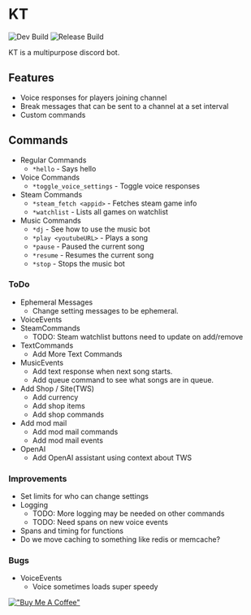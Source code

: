 # KT
![Dev Build](https://github.com/EvilGenius13/KT/actions/workflows/ci.yml/badge.svg)
![Release Build](https://github.com/EvilGenius13/KT/actions/workflows/cd.yml/badge.svg)

KT is a multipurpose discord bot.

## Features
- Voice responses for players joining channel
- Break messages that can be sent to a channel at a set interval
- Custom commands

## Commands
- Regular Commands
  - `*hello` - Says hello
- Voice Commands
  - `*toggle_voice_settings` - Toggle voice responses
- Steam Commands
  - `*steam_fetch <appid>` - Fetches steam game info
  - `*watchlist` - Lists all games on watchlist
- Music Commands
  - `*dj` - See how to use the music bot
  - `*play <youtubeURL>` - Plays a song
  - `*pause` - Paused the current song
  - `*resume` - Resumes the current song
  - `*stop` - Stops the music bot


### ToDo
- Ephemeral Messages
  - Change setting messages to be ephemeral.
- VoiceEvents
- SteamCommands
  - TODO: Steam watchlist buttons need to update on add/remove
- TextCommands
  - Add More Text Commands
- MusicEvents
  - Add text response when next song starts.
  - Add queue command to see what songs are in queue.
- Add Shop / Site(TWS)
  - Add currency
  - Add shop items
  - Add shop commands
- Add mod mail
  - Add mod mail commands
  - Add mod mail events
- OpenAI
  - Add OpenAI assistant using context about TWS

### Improvements
- Set limits for who can change settings
- Logging
  - TODO: More logging may be needed on other commands
  - TODO: Need spans on new voice events
- Spans and timing for functions
- Do we move caching to something like redis or memcache?

### Bugs
- VoiceEvents
  - Voice sometimes loads super speedy

[!["Buy Me A Coffee"](https://www.buymeacoffee.com/assets/img/custom_images/orange_img.png)](https://www.buymeacoffee.com/jfaigan)

